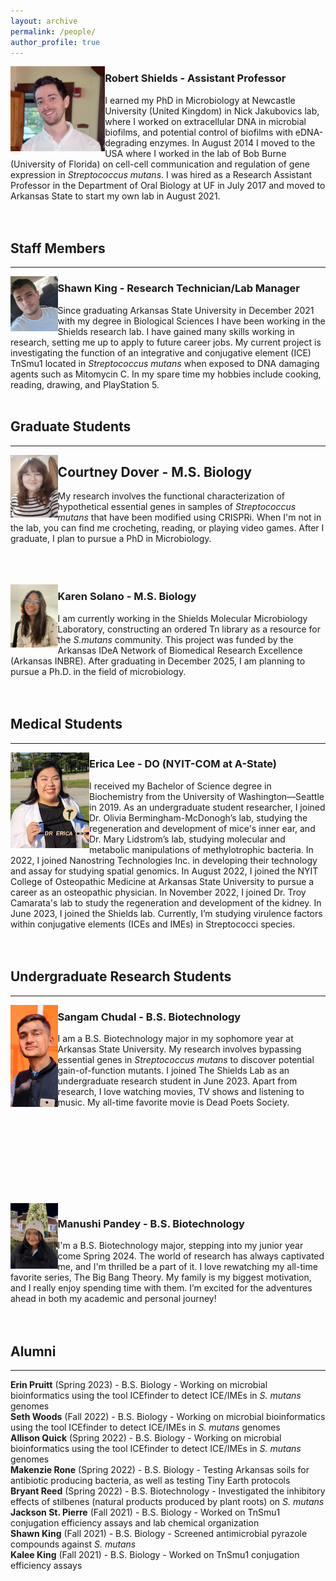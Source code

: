 ```yaml
---
layout: archive
permalink: /people/
author_profile: true
---
```

<img align="left" src='/images/RCSPortrait.png' width="30%"> 

  ### Robert Shields - Assistant Professor<br />               
  I earned my PhD in Microbiology at Newcastle University (United Kingdom) in Nick Jakubovics lab, where I worked on extracellular DNA in microbial biofilms, and potential control of biofilms with eDNA-degrading enzymes. In 
  August 2014 I moved to the USA where I worked in the lab of Bob Burne (University of Florida) on cell-cell communication and regulation of gene expression in *Streptococcus mutans*. I was hired as a Research Assistant 
  Professor in the Department of Oral Biology at UF in July 2017 and moved to Arkansas State to start my own lab in August 2021.
<br />
<br />
<br />
## Staff Members
---
<img align="left" src='/images/photo for website.jpeg' width="15%">

  ### Shawn King - Research Technician/Lab Manager<br />
  Since graduating Arkansas State University in December 2021 with my degree in Biological Sciences I have been working in the Shields research lab. I have gained many skills working in research, setting me up to apply to future 
  career jobs. My current project is investigating the function of an integrative and conjugative element (ICE) TnSmu1 located in *Streptococcus mutans* when exposed to DNA damaging agents such as Mitomycin C. In my spare time my 
  hobbies include cooking, reading, drawing, and PlayStation 5.
<br />
<br />
## Graduate Students
---

<img align="left" src='/images/Dover.jpg' width="15%">

  ## Courtney Dover - M.S. Biology
  My research involves the functional characterization of hypothetical essential genes in samples of *Streptococcus mutans* that have been modified using CRISPRi. When I'm not in the lab, you can find me crocheting, reading, or 
  playing video games. After I graduate, I plan to pursue a PhD in Microbiology.
<br />
<br />
<br />
<br />

<img align="left" src='/images/IMG_7767_Original.jpg' width="15%">

   ### Karen Solano - M.S. Biology<br />
   I am currently working in the Shields Molecular Microbiology Laboratory, constructing an ordered Tn library as a resource for the *S.mutans* community. This project was funded by the Arkansas IDeA Network of Biomedical Research 
   Excellence (Arkansas INBRE). After graduating in December 2025, I am planning to pursue a Ph.D. in the field of microbiology.<br />
<br />
<br />
## Medical Students
---
<img align="left" src='/images/Erica.jpg' width="25%">

   ### Erica Lee - DO (NYIT-COM at A-State)<br />
   I received my Bachelor of Science degree in Biochemistry from the University of Washington—Seattle in 2019. As an undergraduate student researcher, I joined Dr. Olivia Bermingham-McDonogh’s lab, studying the regeneration and 
   development of mice's inner ear, and Dr. Mary Lidstrom’s lab, studying molecular and metabolic manipulations of methylotrophic bacteria. In 2022, I joined Nanostring Technologies Inc. in developing their technology and assay 
   for studying spatial genomics. In August 2022, I joined the NYIT College of Osteopathic Medicine at Arkansas State University to pursue a career as an osteopathic physician. In November 2022, I joined Dr. Troy Camarata's lab to 
   study the regeneration and development of the kidney. In June 2023, I joined the Shields lab. Currently, I’m studying virulence factors within conjugative elements (ICEs and IMEs) in Streptococci species.<br />
<br />
<br />
## Undergraduate Research Students
---

<img align="left" src='/images/sangam.jpg' width="15%">

   ### Sangam Chudal - B.S. Biotechnology<br />
   I am a B.S. Biotechnology major in my sophomore year at Arkansas State University. My research involves bypassing essential genes in *Streptococcus mutans* to discover potential gain-of-function mutants. I joined The Shields 
   Lab as an undergraduate research student in June 2023. Apart from research, I love watching movies, TV shows and listening to music. My all-time favorite movie is Dead Poets Society.<br />
<br />
<br />
<br />
<br />
<br />
<br />
<br />
<br />
<br />
<img align="left" src='/images/manushi.jpeg' width="15%">

   ### Manushi Pandey - B.S. Biotechnology<br />
   I'm a B.S. Biotechnology major, stepping into my junior year come Spring 2024. The world of research has always captivated me, and I'm thrilled  be a part of it. I love rewatching my all-time favorite series, The Big Bang 
   Theory. My family is my biggest motivation, and I really enjoy spending time with them. I’m excited for the adventures ahead in both my academic and personal journey!<br /> 
<br />
<br />
## Alumni
---
**Erin Pruitt** (Spring 2023) - B.S. Biology - Working on microbial bioinformatics using the tool ICEfinder to detect ICE/IMEs in *S. mutans* genomes\
**Seth Woods** (Fall 2022) - B.S. Biology - Working on microbial bioinformatics using the tool ICEfinder to detect ICE/IMEs in *S. mutans* genomes\
**Allison Quick** (Spring 2022) - B.S. Biology - Working on microbial bioinformatics using the tool ICEfinder to detect ICE/IMEs in *S. mutans* genomes\
**Makenzie Rone** (Spring 2022) - B.S. Biology - Testing Arkansas soils for antibiotic producing bacteria, as well as testing Tiny Earth protocols\
**Bryant Reed** (Spring 2022) - B.S. Biotechnology - Investigated the inhibitory effects of stilbenes (natural products produced by plant roots) on *S. mutans*\
**Jackson St. Pierre** (Fall 2021) - B.S. Biology - Worked on TnSmu1 conjugation efficiency assays and lab chemical organization\
**Shawn King** (Fall 2021) - B.S. Biology - Screened antimicrobial pyrazole compounds against *S. mutans*\
**Kalee King** (Fall 2021) - B.S. Biology - Worked on TnSmu1 conjugation efficiency assays
